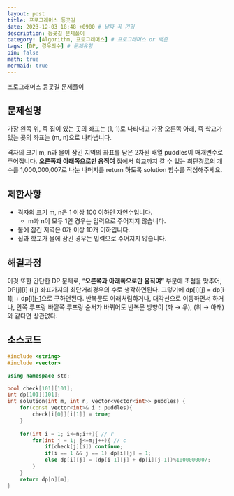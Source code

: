 ```yaml
---
layout: post
title: 프로그래머스 등굣길
date: 2023-12-03 18:48 +0900 # 날짜 꼭 기입
description: 등굣길 문제풀이
category: [Algorithm, 프로그래머스] # 프로그래머스 or 백준
tags: [DP, 경우의수] # 문제유형
pin: false
math: true
mermaid: true
---
```

프로그래머스 등굣길 문제풀이
<!--more-->


## 문제설명


가장 왼쪽 위, 즉 집이 있는 곳의 좌표는 (1, 1)로 나타내고 가장 오른쪽 아래, 즉 학교가 있는 곳의 좌표는 (m, n)으로 나타냅니다.


격자의 크기 m, n과 물이 잠긴 지역의 좌표를 담은 2차원 배열 puddles이 매개변수로 주어집니다. **오른쪽과 아래쪽으로만 움직여** 집에서 학교까지 갈 수 있는 최단경로의 개수를 1,000,000,007로 나눈 나머지를 return 하도록 solution 함수를 작성해주세요.


## 제한사항

- 격자의 크기 m, n은 1 이상 100 이하인 자연수입니다.
	- m과 n이 모두 1인 경우는 입력으로 주어지지 않습니다.
- 물에 잠긴 지역은 0개 이상 10개 이하입니다.
- 집과 학교가 물에 잠긴 경우는 입력으로 주어지지 않습니다.

## 해결과정


이것 또한 간단한 DP 문제로, “**오른쪽과 아래쪽으로만 움직여”** 부분에 초점을 맞추어, DP[j][i] (i,j) 좌표가지의 최단거리경우의 수로 생각하면된다. 그렇기에 dp[i][j] = dp[i-1][j](아래쪽) + dp[i][j-1](오른쪽)으로 구하면된다. 반복문도 아래처럼하거나, 대각선으로 이동하면서 하거나, 안쪽 루프랑 바깥쪽 루프랑 순서가 바뀌어도 반복문 방향이 (좌 → 우), (위 → 아래)와 같다면 상관없다. 


## 소스코드


```c++
#include <string>
#include <vector>

using namespace std;

bool check[101][101];
int dp[101][101];
int solution(int m, int n, vector<vector<int>> puddles) {
    for(const vector<int>& i : puddles){
        check[i[0]][i[1]] = true;
    }
    
    for(int i = 1; i<=n;i++){ // r
        for(int j = 1; j<=m;j++){ // c
            if(check[j][i]) continue;
            if(i == 1 && j == 1) dp[i][j] = 1;
            else dp[i][j] = (dp[i-1][j] + dp[i][j-1])%1000000007;
        }
    }
    return dp[n][m];
}
```

